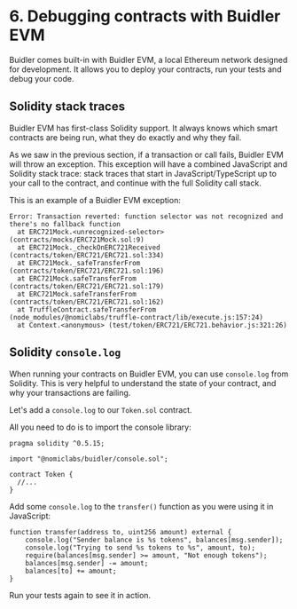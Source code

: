 # 6. Debugging contracts with Buidler EVM
Buidler comes built-in with Buidler EVM, a local Ethereum network designed for development. It allows you to deploy your contracts, run your tests and debug your code.

## Solidity stack traces
Buidler EVM has first-class Solidity support. It always knows which smart contracts are being run, what they do exactly and why they fail.

As we saw in the previous section, if a transaction or call fails, Buidler EVM will throw an exception. This exception will have a combined JavaScript and Solidity stack trace: stack traces that start in JavaScript/TypeScript up to your call to the contract, and continue with the full Solidity call stack.

This is an example of a Buidler EVM exception:

```
Error: Transaction reverted: function selector was not recognized and there's no fallback function
  at ERC721Mock.<unrecognized-selector> (contracts/mocks/ERC721Mock.sol:9)
  at ERC721Mock._checkOnERC721Received (contracts/token/ERC721/ERC721.sol:334)
  at ERC721Mock._safeTransferFrom (contracts/token/ERC721/ERC721.sol:196)
  at ERC721Mock.safeTransferFrom (contracts/token/ERC721/ERC721.sol:179)
  at ERC721Mock.safeTransferFrom (contracts/token/ERC721/ERC721.sol:162)
  at TruffleContract.safeTransferFrom (node_modules/@nomiclabs/truffle-contract/lib/execute.js:157:24)
  at Context.<anonymous> (test/token/ERC721/ERC721.behavior.js:321:26)
```

## Solidity `console.log`
When running your contracts on Buidler EVM, you can use `console.log` from Solidity. This is very helpful to understand the state of your contract, and why your transactions are failing.

Let's add a `console.log` to our `Token.sol` contract.

All you need to do is to import the console library:

```c{3}
pragma solidity ^0.5.15;

import "@nomiclabs/buidler/console.sol";

contract Token {
  //...
}
```

Add some `console.log` to the `transfer()` function as you were using it in JavaScript:

```c{2,3}
function transfer(address to, uint256 amount) external {
    console.log("Sender balance is %s tokens", balances[msg.sender]);
    console.log("Trying to send %s tokens to %s", amount, to);
    require(balances[msg.sender] >= amount, "Not enough tokens");
    balances[msg.sender] -= amount;
    balances[to] += amount;
}
```

Run your tests again to see it in action.
